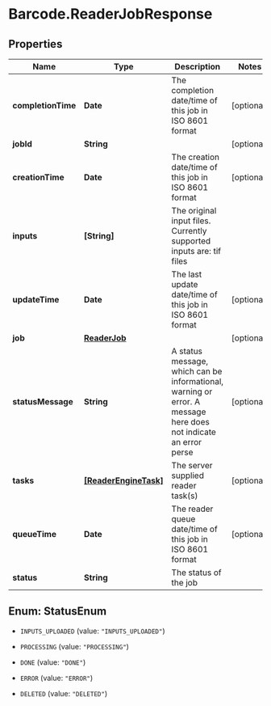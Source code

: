 # Barcode.ReaderJobResponse

## Properties
Name | Type | Description | Notes
------------ | ------------- | ------------- | -------------
**completionTime** | **Date** | The completion date/time of this job in ISO 8601 format | [optional] 
**jobId** | **String** |  | [optional] 
**creationTime** | **Date** | The creation date/time of this job in ISO 8601 format | [optional] 
**inputs** | **[String]** | The original input files. Currently supported inputs are: tif files | 
**updateTime** | **Date** | The last update date/time of this job in ISO 8601 format | [optional] 
**job** | [**ReaderJob**](ReaderJob.md) |  | [optional] 
**statusMessage** | **String** | A status message, which can be informational, warning or error. A message here does not indicate an error perse | [optional] 
**tasks** | [**[ReaderEngineTask]**](ReaderEngineTask.md) | The server supplied reader task(s) | [optional] 
**queueTime** | **Date** | The reader queue date/time of this job in ISO 8601 format | [optional] 
**status** | **String** | The status of the job | 


<a name="StatusEnum"></a>
## Enum: StatusEnum


* `INPUTS_UPLOADED` (value: `"INPUTS_UPLOADED"`)

* `PROCESSING` (value: `"PROCESSING"`)

* `DONE` (value: `"DONE"`)

* `ERROR` (value: `"ERROR"`)

* `DELETED` (value: `"DELETED"`)




